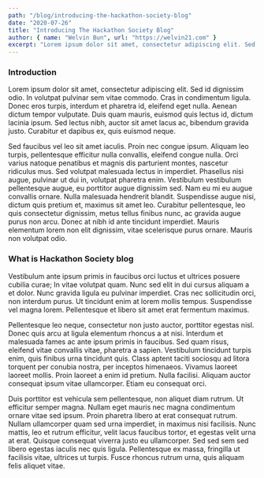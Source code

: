 ```yaml
---
path: "/blog/introducing-the-hackathon-society-blog"
date: "2020-07-26"
title: "Introducing The Hackathon Society Blog"
author: { name: "Welvin Bun", url: "https://welvin21.com" }
excerpt: "Lorem ipsum dolor sit amet, consectetur adipiscing elit. Sed id dignissim odio. In volutpat pulvinar sem vitae commodo. Cras in condimentum ligula. Donec eros turpis, interdum et pharetra id, eleifend eget nulla. Aenean dictum tempor vulputate. Duis quam mauris, euismod quis lectus id, dictum lacinia ipsum. Sed lectus nibh, auctor sit amet lacus ac, bibendum gravida justo. Curabitur et dapibus ex, quis euismod neque."
---
```


### Introduction

Lorem ipsum dolor sit amet, consectetur adipiscing elit. Sed id dignissim odio. In volutpat pulvinar sem vitae commodo. Cras in condimentum ligula. Donec eros turpis, interdum et pharetra id, eleifend eget nulla. Aenean dictum tempor vulputate. Duis quam mauris, euismod quis lectus id, dictum lacinia ipsum. Sed lectus nibh, auctor sit amet lacus ac, bibendum gravida justo. Curabitur et dapibus ex, quis euismod neque.

Sed faucibus vel leo sit amet iaculis. Proin nec congue ipsum. Aliquam leo turpis, pellentesque efficitur nulla convallis, eleifend congue nulla. Orci varius natoque penatibus et magnis dis parturient montes, nascetur ridiculus mus. Sed volutpat malesuada lectus in imperdiet. Phasellus nisi augue, pulvinar ut dui in, volutpat pharetra enim. Vestibulum vestibulum pellentesque augue, eu porttitor augue dignissim sed. Nam eu mi eu augue convallis ornare. Nulla malesuada hendrerit blandit. Suspendisse augue nisi, dictum quis pretium et, maximus sit amet leo. Curabitur pellentesque, leo quis consectetur dignissim, metus tellus finibus nunc, ac gravida augue purus non arcu. Donec at nibh id ante tincidunt imperdiet. Mauris elementum lorem non elit dignissim, vitae scelerisque purus ornare. Mauris non volutpat odio.

### What is Hackathon Society blog

Vestibulum ante ipsum primis in faucibus orci luctus et ultrices posuere cubilia curae; In vitae volutpat quam. Nunc sed elit in dui cursus aliquam a et dolor. Nunc gravida ligula eu pulvinar imperdiet. Cras nec sollicitudin orci, non interdum purus. Ut tincidunt enim at lorem mollis tempus. Suspendisse vel magna lorem. Pellentesque et libero sit amet erat fermentum maximus.

Pellentesque leo neque, consectetur non justo auctor, porttitor egestas nisl. Donec quis arcu at ligula elementum rhoncus a at nisi. Interdum et malesuada fames ac ante ipsum primis in faucibus. Sed quam risus, eleifend vitae convallis vitae, pharetra a sapien. Vestibulum tincidunt turpis enim, quis finibus urna tincidunt quis. Class aptent taciti sociosqu ad litora torquent per conubia nostra, per inceptos himenaeos. Vivamus laoreet laoreet mollis. Proin laoreet a enim id pretium. Nulla facilisi. Aliquam auctor consequat ipsum vitae ullamcorper. Etiam eu consequat orci.

Duis porttitor est vehicula sem pellentesque, non aliquet diam rutrum. Ut efficitur semper magna. Nullam eget mauris nec magna condimentum ornare vitae sed ipsum. Proin pharetra libero at erat consequat rutrum. Nullam ullamcorper quam sed urna imperdiet, in maximus nisi facilisis. Nunc mattis, leo et rutrum efficitur, velit lacus faucibus tortor, et egestas velit urna at erat. Quisque consequat viverra justo eu ullamcorper. Sed sed sem sed libero egestas iaculis nec quis ligula. Pellentesque ex massa, fringilla ut facilisis vitae, ultrices ut turpis. Fusce rhoncus rutrum urna, quis aliquam felis aliquet vitae.
